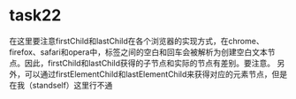 # task22
在这里要注意firstChild和lastChild在各个浏览器的实现方式，在chrome、firefox、safari和opera中，标签之间的空白和回车会被解析为创建空白文本节点。因此，firstChild和lastChild获得的子节点和实际的节点有差别。要注意。
另外，可以通过firstElementChild和lastElementChild来获得对应的元素节点，但是在我（standself）这里行不通
